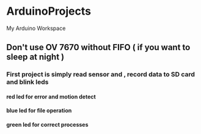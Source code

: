 ArduinoProjects
===============

My Arduino Workspace

<h2> Don't use OV 7670 without FIFO ( if you want to sleep at night )</h2>
<h3> First project is simply read sensor and , record data to SD card and blink leds  </h3>
<h4> red led for error and motion detect </h4>
<h4> blue led for file operation </h4>
<h4> green led for correct processes </h4>
